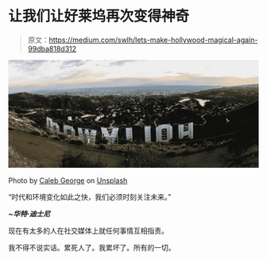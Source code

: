 # 让我们让好莱坞再次变得神奇

> 原文：<https://medium.com/swlh/lets-make-hollywood-magical-again-99dba818d312>

![](img/46c30229d9c623c19b8254fc4f59abe9.png)

Photo by [Caleb George](https://unsplash.com/@seemoris?utm_source=medium&utm_medium=referral) on [Unsplash](https://unsplash.com?utm_source=medium&utm_medium=referral)

“时代和环境变化如此之快，我们必须时刻关注未来。”

***~华特·迪士尼***

现在有太多的人在社交媒体上就任何事情互相指责。

我不得不说实话。累死人了。我累坏了。所有的一切。